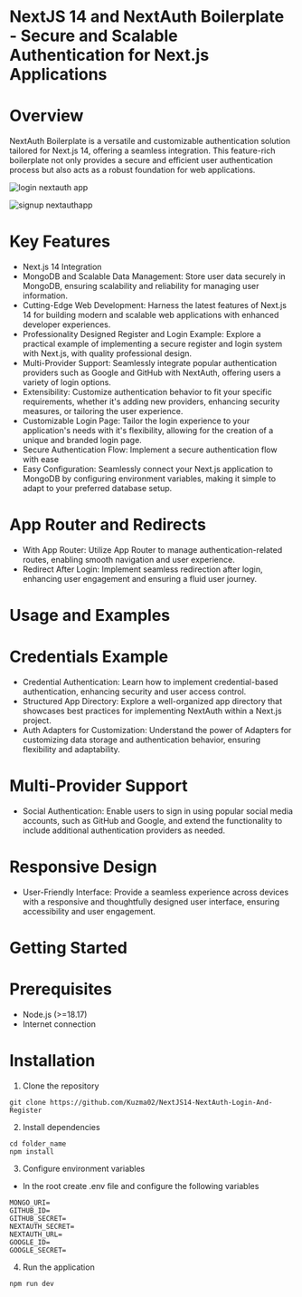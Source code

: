 # NextJS 14 and NextAuth Boilerplate - Secure and Scalable Authentication for Next.js Applications

# Overview
NextAuth Boilerplate is a versatile and customizable authentication solution tailored for Next.js 14, offering a seamless integration. This feature-rich boilerplate not only provides a secure and efficient user authentication process but also acts as a robust foundation for web applications.

![login nextauth app](https://github.com/Kuzma02/NextJS14-NextAuth-Login-And-Register/assets/138793624/d415960f-7d12-42dd-995c-af73a5d50b29)

![signup nextauthapp](https://github.com/Kuzma02/NextJS14-NextAuth-Login-And-Register/assets/138793624/f2d1ae6c-383b-4fb3-8ff6-6fb3d8e8b608)

# Key Features
- Next.js 14 Integration
- MongoDB and Scalable Data Management: Store user data securely in MongoDB, ensuring scalability and reliability for managing user information.
- Cutting-Edge Web Development: Harness the latest features of Next.js 14 for building modern and scalable web applications with enhanced developer experiences.
- Professionality Designed Register and Login Example: Explore a practical example of implementing a secure register and login system with Next.js, with quality professional design.
- Multi-Provider Support: Seamlessly integrate popular authentication providers such as Google and GitHub with NextAuth, offering users a variety of login options.
- Extensibility: Customize authentication behavior to fit your specific requirements, whether it's adding new providers, enhancing security measures, or tailoring the user experience.
- Customizable Login Page: Tailor the login experience to your application's needs with it's flexibility, allowing for the creation of a unique and branded login page.
- Secure Authentication Flow: Implement a secure authentication flow with ease
- Easy Configuration: Seamlessly connect your Next.js application to MongoDB by configuring environment variables, making it simple to adapt to your preferred database setup.

# App Router and Redirects
- With App Router: Utilize App Router to manage authentication-related routes, enabling smooth navigation and user experience.
- Redirect After Login: Implement seamless redirection after login, enhancing user engagement and ensuring a fluid user journey.

# Usage and Examples

# Credentials Example
- Credential Authentication: Learn how to implement credential-based authentication, enhancing security and user access control.
- Structured App Directory: Explore a well-organized app directory that showcases best practices for implementing NextAuth within a Next.js project.
- Auth Adapters for Customization: Understand the power of Adapters for customizing data storage and authentication behavior, ensuring flexibility and adaptability.

# Multi-Provider Support
- Social Authentication: Enable users to sign in using popular social media accounts, such as GitHub and Google, and extend the functionality to include additional authentication providers as needed.

# Responsive Design
- User-Friendly Interface: Provide a seamless experience across devices with a responsive and thoughtfully designed user interface, ensuring accessibility and user engagement.

# Getting Started

# Prerequisites
- Node.js (>=18.17)
- Internet connection

# Installation
1. Clone the repository

```
git clone https://github.com/Kuzma02/NextJS14-NextAuth-Login-And-Register
```

2. Install dependencies

```
cd folder_name
npm install
```

3. Configure environment variables
- In the root create .env file and configure the following variables

```
MONGO_URI=
GITHUB_ID=
GITHUB_SECRET=
NEXTAUTH_SECRET=
NEXTAUTH_URL=
GOOGLE_ID=
GOOGLE_SECRET=
```

4. Run the application

```
npm run dev
```
